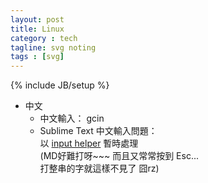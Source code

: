 ```yaml
---
layout: post
title: Linux
category : tech
tagline: svg noting
tags : [svg]
---
```

{% include JB/setup %}

+ 中文
    + 中文輸入： gcin
    + Sublime Text 中文輸入問題：  
        以 [input helper](https://github.com/xgenvn/InputHelper) 暫時處理  
        (MD好難打呀~~~  而且又常常按到 Esc...  
        打整串的字就這樣不見了 囧rz)
